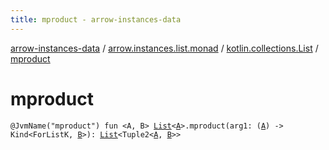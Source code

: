 ```yaml
---
title: mproduct - arrow-instances-data
---
```


[arrow-instances-data](../../index.html) / [arrow.instances.list.monad](../index.html) / [kotlin.collections.List](index.html) / [mproduct](./mproduct.html)

# mproduct

`@JvmName("mproduct") fun <A, B> `[`List`](https://kotlinlang.org/api/latest/jvm/stdlib/kotlin.collections/-list/index.html)`<`[`A`](mproduct.html#A)`>.mproduct(arg1: (`[`A`](mproduct.html#A)`) -> Kind<ForListK, `[`B`](mproduct.html#B)`>): `[`List`](https://kotlinlang.org/api/latest/jvm/stdlib/kotlin.collections/-list/index.html)`<Tuple2<`[`A`](mproduct.html#A)`, `[`B`](mproduct.html#B)`>>`